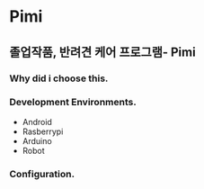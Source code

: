 # Pimi
## 졸업작품, 반려견 케어 프로그램- Pimi

### Why did i choose this.

### Development Environments.
- Android
- Rasberrypi
- Arduino
- Robot

### Configuration.


